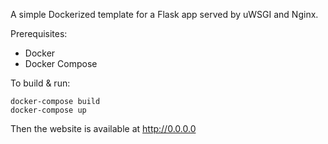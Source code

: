 A simple Dockerized template for a Flask app served by uWSGI and Nginx.

Prerequisites:
  - Docker
  - Docker Compose

To build & run:

    docker-compose build
    docker-compose up

Then the website is available at http://0.0.0.0
